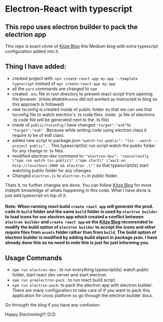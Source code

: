 # Electron-React with typescript 
## This repo uses electron builder to pack the electrion app
  This repo is exact clone of [Kitze Blog](https://medium.com/@kitze/%EF%B8%8F-from-react-to-an-electron-app-ready-for-production-a0468ecb1da3) this Medium blog with extra typescript configuration added into it.
  
  ## Thing I have added:
  - created project with: `npx create-react-app my-app --template typescript` instead of `npx create-react-app my-app`
  - all the `yarn` commands are changed to `npm`
  - created `.env` file in root directory to prevent react-script from opening the browser. (inline `BROWSER=none` did not worked as instructed in blog so this approach is followed)
  - new tsconfig is created inside of public folder so that we can use that tsconfig file to watch electron's .ts code files. (note: .js file of electrons .ts code file will be generated next to the .ts file)
  - inside of `public/tsconfig` i have changed `"target":"es5"`to `"target":"es6"` . Because while writing code using electron class it require to be of es6 class.
  - added new script to package.json `"watch-tsc-public": "tsc --watch --project public",` . This typescript(ts) run script watch the public folder for any change in .ts files. 
  - modified electron-dev command to: `"electron-dev": "concurrently \"npm run watch-tsc-public\" \"npm start\" \"wait-on http://localhost:3000 && electron .\""` so that typescript(ts) start watching public folder for any changes.
  - Changed `electron.js` to `electron.ts` in public folder.
 
 Thats it, no further changes are done. You can follow [Kitze Blog](https://medium.com/@kitze/%EF%B8%8F-from-react-to-an-electron-app-ready-for-production-a0468ecb1da3) for more indepth knowledge of whats happening in this code. What I have done is just add typescript on top of it. 
 
 #### Note: When running react build `create react app` will generate the prod. code in `build` folder and the same `build` folder is used by `electron builder` to load icons for our electron app which created a conflict between `electron builder` and `create react app` so the [Kitze Blog](https://medium.com/@kitze/%EF%B8%8F-from-react-to-an-electron-app-ready-for-production-a0468ecb1da3) recomended to modify the build option of `electron builder` to accept the icons and other require files from `assets` folder rather than from `build`. The build option of electron builder is modified by adding build object in package.json. I have already done this so no need to redo this is just for just informing you.
 
 ## Usage Commands
 - `npm run electron-dev` : to run everything typescript(ts) watch public folder, start react dev server and start electron.
 - `npm run preelectron-pack` : to run react build script
 - `npm run electron-pack`: to pack the electron app with electron builder. There are many configuration to take care of if you want to pack this application for cross platform so go through the electron builder docs.

Go througth the blog if you have any confusion.
 
 Happy Electroning!!! 😉😉
